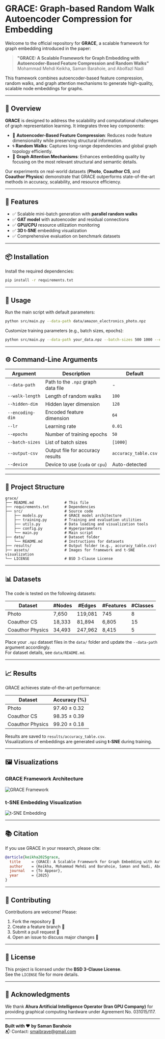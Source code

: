 
# GRACE: Graph-based Random Walk Autoencoder Compression for Embedding

Welcome to the official repository for **GRACE**, a scalable framework for graph embedding introduced in the paper:

> **"GRACE: A Scalable Framework for Graph Embedding with Autoencoder-Based Feature Compression and Random Walks"**  
> Mohammad Mehdi Keikha, Saman Barahoie, and Abolfazl Nadi

This framework combines autoencoder-based feature compression, random walks, and graph attention mechanisms to generate high-quality, scalable node embeddings for graphs.

---

## 📌 Overview

**GRACE** is designed to address the scalability and computational challenges of graph representation learning. It integrates three key components:

- 🔄 **Autoencoder-Based Feature Compression**: Reduces node feature dimensionality while preserving structural information.
- 🌀 **Random Walks**: Captures long-range dependencies and global graph topology efficiently.
- 🎯 **Graph Attention Mechanisms**: Enhances embedding quality by focusing on the most relevant structural and semantic details.

Our experiments on real-world datasets (**Photo**, **Coauthor CS**, and **Coauthor Physics**) demonstrate that GRACE outperforms state-of-the-art methods in accuracy, scalability, and resource efficiency.

---

## 🌟 Features

- ✅ Scalable mini-batch generation with **parallel random walks**
- ✅ **GAT model** with autoencoder and residual connections
- ✅ **GPU/CPU** resource utilization monitoring
- ✅ **3D t-SNE** embedding visualization
- ✅ Comprehensive evaluation on benchmark datasets

---

## 📦 Installation

Install the required dependencies:

```bash
pip install -r requirements.txt
```

---

## 🚀 Usage

Run the main script with default parameters:

```bash
python src/main.py --data-path data/amazon_electronics_photo.npz
```

Customize training parameters (e.g., batch sizes, epochs):

```bash
python src/main.py --data-path your_data.npz --batch-sizes 500 1000 --epochs 50 --walk-length 100
```

---

## ⚙️ Command-Line Arguments

| Argument          | Description                                     | Default                |
|-------------------|-------------------------------------------------|------------------------|
| `--data-path`     | Path to the `.npz` graph data file              | -                      |
| `--walk-length`   | Length of random walks                          | `100`                  |
| `--hidden-dim`    | Hidden layer dimension                          | `128`                  |
| `--encoding-dim`  | Encoded feature dimension                       | `64`                   |
| `--lr`            | Learning rate                                   | `0.01`                 |
| `--epochs`        | Number of training epochs                       | `50`                   |
| `--batch-sizes`   | List of batch sizes                             | `[1000]`               |
| `--output-csv`    | Output file for accuracy results                | `accuracy_table.csv`   |
| `--device`        | Device to use (`cuda` or `cpu`)                 | Auto-detected          |

---

## 📁 Project Structure

```
grace/
├── README.md              # This file
├── requirements.txt       # Dependencies
├── src/                   # Source code
│   ├── models.py          # GRACE model architecture
│   ├── training.py        # Training and evaluation utilities
│   ├── utils.py           # Data loading and visualization tools
│   ├── config.py          # Hyperparameters
│   └── main.py            # Main script
├── data/                  # Dataset folder
│   └── README.md          # Instructions for datasets
├── results/               # Output folder (e.g., accuracy_table.csv)
├── assets/                # Images for framework and t-SNE visualization
└── LICENSE                # BSD 3-Clause License
```

---

## 📊 Datasets

The code is tested on the following datasets:

| Dataset          | #Nodes  | #Edges   | #Features | #Classes |
|------------------|---------|----------|-----------|----------|
| Photo            | 7,650   | 119,081  | 745       | 8        |
| Coauthor CS      | 18,333  | 81,894   | 6,805     | 15       |
| Coauthor Physics | 34,493  | 247,962  | 8,415     | 5        |

Place your `.npz` dataset files in the `data/` folder and update the `--data-path` argument accordingly.  
For dataset details, see `data/README.md`.

---

## 📈 Results

GRACE achieves state-of-the-art performance:

| Dataset          | Accuracy (%)         |
|------------------|----------------------|
| Photo            | 97.40 ± 0.32         |
| Coauthor CS      | 98.35 ± 0.39         |
| Coauthor Physics | 99.20 ± 0.18         |

Results are saved to `results/accuracy_table.csv`.  
Visualizations of embeddings are generated using **t-SNE** during training.

---

## 🖼️ Visualizations

### GRACE Framework Architecture

![GRACE Framework](assets/grace_framework.png)

### t-SNE Embedding Visualization

![t-SNE Embedding](assets/embeding-phy.png)

---

## 📚 Citation

If you use GRACE in your research, please cite:

```bibtex
@article{keikha2025grace,
  title     = {GRACE: A Scalable Framework for Graph Embedding with Autoencoder-Based Feature Compression and Random Walks},
  author    = {Keikha, Mohammad Mehdi and Barahoie, Saman and Nadi, Abolfazl},
  journal   = {To Appear},
  year      = {2025}
}
```

---

## 🤝 Contributing

Contributions are welcome! Please:

1. Fork the repository 🍴  
2. Create a feature branch 🌿  
3. Submit a pull request 🔁  
4. Open an issue to discuss major changes 🧠

---

## 📜 License

This project is licensed under the **BSD 3-Clause License**.  
See the `LICENSE` file for more details.

---

## 🙏 Acknowledgments

We thank **Ahura Artificial Intelligence Operator (Iran GPU Company)** for providing graphical computing hardware under Agreement No. 031015/117.

---

**Built with ❤️ by Saman Barahoie**  
📬 Contact: [smaibrave@gmail.com](mailto:smaibrave@gmail.com)
```
